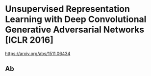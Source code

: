 # Unsupervised Representation Learning with Deep Convolutional Generative Adversarial Networks [ICLR 2016]
https://arxiv.org/abs/1511.06434

## Ab

